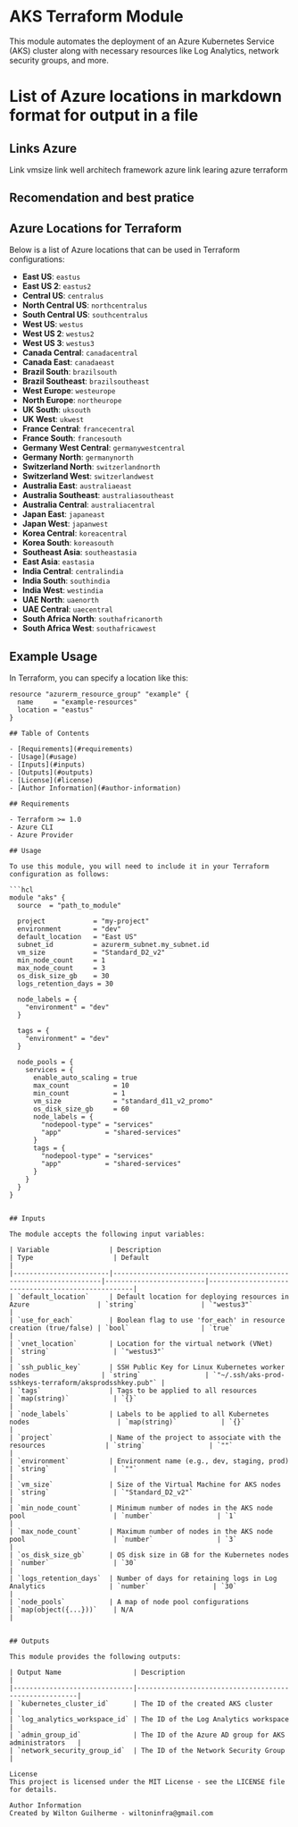 # AKS Terraform Module

This module automates the deployment of an Azure Kubernetes Service (AKS) cluster along with necessary resources like Log Analytics, network security groups, and more.

# List of Azure locations in markdown format for output in a file

## Links Azure 

Link vmsize
link well architech framework azure
link learing azure terraform

## Recomendation and best pratice

## Azure Locations for Terraform

Below is a list of Azure locations that can be used in Terraform configurations:

- **East US**: `eastus`
- **East US 2**: `eastus2`
- **Central US**: `centralus`
- **North Central US**: `northcentralus`
- **South Central US**: `southcentralus`
- **West US**: `westus`
- **West US 2**: `westus2`
- **West US 3**: `westus3`
- **Canada Central**: `canadacentral`
- **Canada East**: `canadaeast`
- **Brazil South**: `brazilsouth`
- **Brazil Southeast**: `brazilsoutheast`
- **West Europe**: `westeurope`
- **North Europe**: `northeurope`
- **UK South**: `uksouth`
- **UK West**: `ukwest`
- **France Central**: `francecentral`
- **France South**: `francesouth`
- **Germany West Central**: `germanywestcentral`
- **Germany North**: `germanynorth`
- **Switzerland North**: `switzerlandnorth`
- **Switzerland West**: `switzerlandwest`
- **Australia East**: `australiaeast`
- **Australia Southeast**: `australiasoutheast`
- **Australia Central**: `australiacentral`
- **Japan East**: `japaneast`
- **Japan West**: `japanwest`
- **Korea Central**: `koreacentral`
- **Korea South**: `koreasouth`
- **Southeast Asia**: `southeastasia`
- **East Asia**: `eastasia`
- **India Central**: `centralindia`
- **India South**: `southindia`
- **India West**: `westindia`
- **UAE North**: `uaenorth`
- **UAE Central**: `uaecentral`
- **South Africa North**: `southafricanorth`
- **South Africa West**: `southafricawest`

## Example Usage

In Terraform, you can specify a location like this:

```hcl
resource "azurerm_resource_group" "example" {
  name     = "example-resources"
  location = "eastus"
}

## Table of Contents

- [Requirements](#requirements)
- [Usage](#usage)
- [Inputs](#inputs)
- [Outputs](#outputs)
- [License](#license)
- [Author Information](#author-information)

## Requirements

- Terraform >= 1.0
- Azure CLI
- Azure Provider

## Usage

To use this module, you will need to include it in your Terraform configuration as follows:

```hcl
module "aks" {
  source  = "path_to_module"
  
  project            = "my-project"
  environment        = "dev"
  default_location   = "East US"
  subnet_id          = azurerm_subnet.my_subnet.id
  vm_size            = "Standard_D2_v2"
  min_node_count     = 1
  max_node_count     = 3
  os_disk_size_gb    = 30
  logs_retention_days = 30

  node_labels = {
    "environment" = "dev"
  }

  tags = {
    "environment" = "dev"
  }

  node_pools = {
    services = {
      enable_auto_scaling = true
      max_count           = 10
      min_count           = 1
      vm_size             = "standard_d11_v2_promo"
      os_disk_size_gb     = 60
      node_labels = {
        "nodepool-type" = "services"
        "app"           = "shared-services"
      }
      tags = {
        "nodepool-type" = "services"
        "app"           = "shared-services"
      }
    }
  }
}


## Inputs

The module accepts the following input variables:

| Variable               | Description                                                       | Type                    | Default                                           |
|------------------------|-------------------------------------------------------------------|-------------------------|---------------------------------------------------|
| `default_location`     | Default location for deploying resources in Azure                 | `string`                | `"westus3"`                                       |
| `use_for_each`         | Boolean flag to use 'for_each' in resource creation (true/false) | `bool`                  | `true`                                            |
| `vnet_location`        | Location for the virtual network (VNet)                           | `string`                | `"westus3"`                                       |
| `ssh_public_key`       | SSH Public Key for Linux Kubernetes worker nodes                  | `string`                | `"~/.ssh/aks-prod-sshkeys-terraform/aksprodsshkey.pub"` |
| `tags`                 | Tags to be applied to all resources                                | `map(string)`           | `{}`                                              |
| `node_labels`          | Labels to be applied to all Kubernetes nodes                      | `map(string)`           | `{}`                                              |
| `project`              | Name of the project to associate with the resources               | `string`                | `""`                                              |
| `environment`          | Environment name (e.g., dev, staging, prod)                      | `string`                | `""`                                              |
| `vm_size`              | Size of the Virtual Machine for AKS nodes                         | `string`                | `"Standard_D2_v2"`                               |
| `min_node_count`       | Minimum number of nodes in the AKS node pool                      | `number`                | `1`                                               |
| `max_node_count`       | Maximum number of nodes in the AKS node pool                      | `number`                | `3`                                               |
| `os_disk_size_gb`      | OS disk size in GB for the Kubernetes nodes                      | `number`                | `30`                                              |
| `logs_retention_days`  | Number of days for retaining logs in Log Analytics                | `number`                | `30`                                              |
| `node_pools`           | A map of node pool configurations                                  | `map(object({...}))`    | N/A                                               |


## Outputs

This module provides the following outputs:

| Output Name                  | Description                                           |
|------------------------------|-------------------------------------------------------|
| `kubernetes_cluster_id`      | The ID of the created AKS cluster                     |
| `log_analytics_workspace_id` | The ID of the Log Analytics workspace                 |
| `admin_group_id`             | The ID of the Azure AD group for AKS administrators   |
| `network_security_group_id`  | The ID of the Network Security Group                  |

License
This project is licensed under the MIT License - see the LICENSE file for details.

Author Information
Created by Wilton Guilherme - wiltoninfra@gmail.com